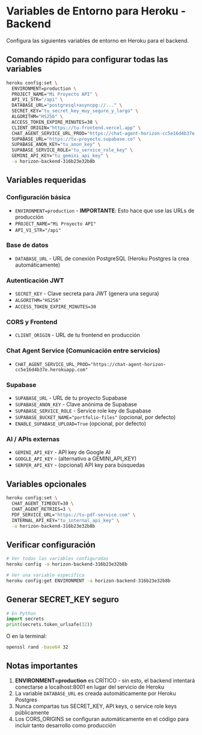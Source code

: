 # Variables de Entorno para Heroku - Backend

Configura las siguientes variables de entorno en Heroku para el backend.

## Comando rápido para configurar todas las variables

```bash
heroku config:set \
  ENVIRONMENT=production \
  PROJECT_NAME="Mi Proyecto API" \
  API_V1_STR="/api" \
  DATABASE_URL="postgresql+asyncpg://..." \
  SECRET_KEY="tu_secret_key_muy_seguro_y_largo" \
  ALGORITHM="HS256" \
  ACCESS_TOKEN_EXPIRE_MINUTES=30 \
  CLIENT_ORIGIN="https://tu-frontend.vercel.app" \
  CHAT_AGENT_SERVICE_URL_PROD="https://chat-agent-horizon-cc5e16d4b37e.herokuapp.com" \
  SUPABASE_URL="https://tu-proyecto.supabase.co" \
  SUPABASE_ANON_KEY="tu_anon_key" \
  SUPABASE_SERVICE_ROLE="tu_service_role_key" \
  GEMINI_API_KEY="tu_gemini_api_key" \
  -a horizon-backend-316b23e32b8b
```

## Variables requeridas

### Configuración básica
- `ENVIRONMENT=production` - **IMPORTANTE**: Esto hace que use las URLs de producción
- `PROJECT_NAME="Mi Proyecto API"`
- `API_V1_STR="/api"`

### Base de datos
- `DATABASE_URL` - URL de conexión PostgreSQL (Heroku Postgres la crea automáticamente)

### Autenticación JWT
- `SECRET_KEY` - Clave secreta para JWT (genera una segura)
- `ALGORITHM="HS256"`
- `ACCESS_TOKEN_EXPIRE_MINUTES=30`

### CORS y Frontend
- `CLIENT_ORIGIN` - URL de tu frontend en producción

### Chat Agent Service (Comunicación entre servicios)
- `CHAT_AGENT_SERVICE_URL_PROD="https://chat-agent-horizon-cc5e16d4b37e.herokuapp.com"`

### Supabase
- `SUPABASE_URL` - URL de tu proyecto Supabase
- `SUPABASE_ANON_KEY` - Clave anónima de Supabase
- `SUPABASE_SERVICE_ROLE` - Service role key de Supabase
- `SUPABASE_BUCKET_NAME="portfolio-files"` (opcional, por defecto)
- `ENABLE_SUPABASE_UPLOAD=True` (opcional, por defecto)

### AI / APIs externas
- `GEMINI_API_KEY` - API key de Google AI
- `GOOGLE_API_KEY` - (alternativo a GEMINI_API_KEY)
- `SERPER_API_KEY` - (opcional) API key para búsquedas

## Variables opcionales

```bash
heroku config:set \
  CHAT_AGENT_TIMEOUT=30 \
  CHAT_AGENT_RETRIES=3 \
  PDF_SERVICE_URL="https://tu-pdf-service.com" \
  INTERNAL_API_KEY="tu_internal_api_key" \
  -a horizon-backend-316b23e32b8b
```

## Verificar configuración

```bash
# Ver todas las variables configuradas
heroku config -a horizon-backend-316b23e32b8b

# Ver una variable específica
heroku config:get ENVIRONMENT -a horizon-backend-316b23e32b8b
```

## Generar SECRET_KEY seguro

```python
# En Python
import secrets
print(secrets.token_urlsafe(32))
```

O en la terminal:
```bash
openssl rand -base64 32
```

## Notas importantes

1. **ENVIRONMENT=production** es CRÍTICO - sin esto, el backend intentará conectarse a localhost:8001 en lugar del servicio de Heroku
2. La variable `DATABASE_URL` es creada automáticamente por Heroku Postgres
3. Nunca compartas tus SECRET_KEY, API keys, o service role keys públicamente
4. Los CORS_ORIGINS se configuran automáticamente en el código para incluir tanto desarrollo como producción
